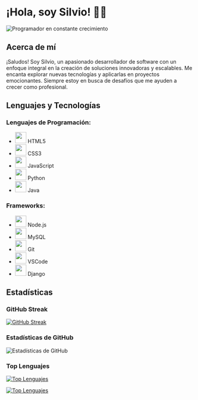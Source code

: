 # ¡Hola, soy Silvio! 👨‍💻

![Programador en constante crecimiento](https://media.giphy.com/media/xT9IgzoKnwFNmISR8I/giphy.gif)

## Acerca de mí
¡Saludos! Soy Silvio, un apasionado desarrollador de software con un enfoque integral en la creación de soluciones innovadoras y escalables. Me encanta explorar nuevas tecnologías y aplicarlas en proyectos emocionantes. Siempre estoy en busca de desafíos que me ayuden a crecer como profesional.

## Lenguajes y Tecnologías
### Lenguajes de Programación:
- <img src="https://img.icons8.com/color/48/000000/html-5--v1.png" width="30"/> HTML5
- <img src="https://img.icons8.com/color/48/000000/css3.png" width="30"/> CSS3
- <img src="https://img.icons8.com/color/48/000000/javascript--v2.png" width="30"/> JavaScript
- <img src="https://img.icons8.com/color/48/000000/python--v2.png" width="30"/> Python
- <img src="https://img.icons8.com/color/48/000000/java-coffee-cup-logo--v2.png" width="30"/> Java

### Frameworks:
- <img src="https://img.icons8.com/color/48/000000/nodejs.png" width="30"/> Node.js
- <img src="https://img.icons8.com/color/48/000000/mysql-logo.png" width="30"/> MySQL
- <img src="https://img.icons8.com/color/48/000000/git.png" width="30"/> Git
- <img src="https://img.icons8.com/color/48/000000/visual-studio-code-2019.png" width="30"/> VSCode
- <img src="https://img.icons8.com/color/48/000000/django.png" width="30"/> Django

## Estadísticas
### GitHub Streak
[![GitHub Streak](https://github-readme-streak-stats.herokuapp.com?user=msilvio12&theme=vue-dark&date_format=M%20j%5B%2C%20Y%5D)](https://git.io/streak-stats)

### Estadísticas de GitHub
![Estadísticas de GitHub](https://github-readme-stats.vercel.app/api?username=msilvio12&show_icons=true&theme=dark)

### Top Lenguajes
[![Top Lenguajes](https://github-readme-stats.vercel.app/api/top-langs/?username=msilvio12&hide_progress=true)](https://github.com/msilvio12/github-readme-stats)

[![Top Lenguajes](https://github-readme-stats.vercel.app/api/top-langs/?username=msilvio12&layout=compact)](https://github.com/msilvio12/github-readme-stats)
